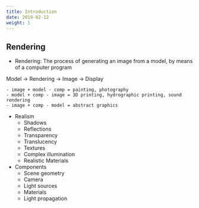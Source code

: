 ```yaml
---
title: Introduction
date: 2019-02-12
weight: 1
---
```


## Rendering

- Rendering: The process of generating an image from a model, by means of a computer program

Model -> Rendering -> Image -> Display

    - image + model - comp = painting, photography
    - model + comp - image = 3D printing, hydrographic printing, sound rendering
    - image + comp - model = abstract graphics

- Realism
  - Shadows
  - Reflections
  - Transparency
  - Translucency
  - Textures
  - Complex illumination
  - Realistic Materials
- Components
  - Scene geometry
  - Camera
  - Light sources
  - Materials
  - Light propagation

